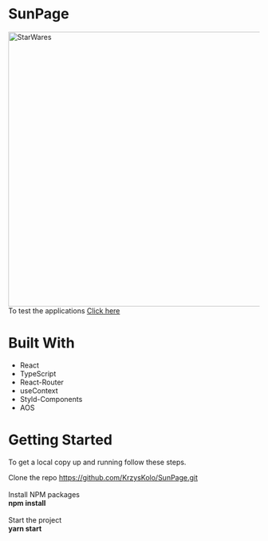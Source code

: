 # SunPage
<img src="demo/demo.png" alt="StarWares" width="550px">
To test the applications <a target="_blank" href="http://kk-projekt-2.net.pl/">Click here </a>

# Built With
 - React
 - TypeScript
 - React-Router
 - useContext
 - Styld-Components
 - AOS
 
# Getting Started

To get a local copy up and running follow these steps.

Clone the repo
https://github.com/KrzysKolo/SunPage.git
<br><br>
Install NPM packages <br>
<b> npm install </b> <br><br>
Start the project <br>
<b> yarn start </b>

